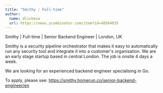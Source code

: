 ```yaml
---
title: "Smithy : Full-time"
author:
  name: dlicheva
  url: https://news.ycombinator.com/item?id=40564035
---
```

Smithy | Full-time | Senior Backend Engineer | London, UK

Smithy is a security pipeline orchestrator that makes it easy to automatically run any security tool and integrate it into a customer&#x27;s organisation. We are an early stage startup based in central London. The job is onsite 4 days a week.

We are looking for an experienced backend engineer specialising in Go.

To apply, please see: <a href="https:&#x2F;&#x2F;smithy.homerun.co&#x2F;senior-backend-engineer&#x2F;en" rel="nofollow">https:&#x2F;&#x2F;smithy.homerun.co&#x2F;senior-backend-engineer&#x2F;en</a>
